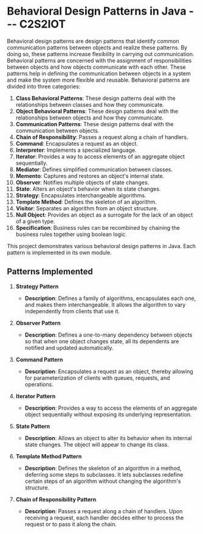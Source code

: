 # Behavioral Design Patterns in Java   --- C2S2IOT
Behavioral design patterns are design patterns that identify common communication patterns between objects and realize these patterns. By doing so, these patterns increase flexibility in carrying out communication.
Behavioral patterns are concerned with the assignment of responsibilities between objects and how objects communicate with each other. These patterns help in defining the communication between objects in a system and make the system more flexible and reusable.
Behavioral patterns are divided into three categories:
1. **Class Behavioral Patterns**: These design patterns deal with the relationships between classes and how they communicate.
2. **Object Behavioral Patterns**: These design patterns deal with the relationships between objects and how they communicate.
3. **Communication Patterns**: These design patterns deal with the communication between objects.
4. **Chain of Responsibility**: Passes a request along a chain of handlers.
5. **Command**: Encapsulates a request as an object.
6. **Interpreter**: Implements a specialized language.
7. **Iterator**: Provides a way to access elements of an aggregate object sequentially.
8. **Mediator**: Defines simplified communication between classes.
9. **Memento**: Captures and restores an object's internal state.
10. **Observer**: Notifies multiple objects of state changes.
11. **State**: Alters an object's behavior when its state changes.
12. **Strategy**: Encapsulates interchangeable algorithms.
13. **Template Method**: Defines the skeleton of an algorithm.
14. **Visitor**: Separates an algorithm from an object structure.
15. **Null Object**: Provides an object as a surrogate for the lack of an object of a given type.
16. **Specification**: Business rules can be recombined by chaining the business rules together using boolean logic.

This project demonstrates various behavioral design patterns in Java. Each pattern is implemented in its own module.

## Patterns Implemented

1. **Strategy Pattern**
    - **Description**: Defines a family of algorithms, encapsulates each one, and makes them interchangeable. It allows the algorithm to vary independently from clients that use it.

2. **Observer Pattern**
    - **Description**: Defines a one-to-many dependency between objects so that when one object changes state, all its dependents are notified and updated automatically.

3. **Command Pattern**
    - **Description**: Encapsulates a request as an object, thereby allowing for parameterization of clients with queues, requests, and operations.

4. **Iterator Pattern**
    - **Description**: Provides a way to access the elements of an aggregate object sequentially without exposing its underlying representation.

5. **State Pattern**
    - **Description**: Allows an object to alter its behavior when its internal state changes. The object will appear to change its class.

6. **Template Method Pattern**
    - **Description**: Defines the skeleton of an algorithm in a method, deferring some steps to subclasses. It lets subclasses redefine certain steps of an algorithm without changing the algorithm's structure.
7. **Chain of Responsibility Pattern**
    - **Description**: Passes a request along a chain of handlers. Upon receiving a request, each handler decides either to process the request or to pass it along the chain.
